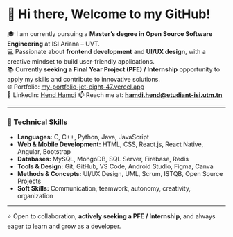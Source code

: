 # 👋 Hi there, Welcome to my GitHub!

🎓 I am currently pursuing a **Master’s degree in Open Source Software Engineering** at ISI Ariana – UVT.  
💻 Passionate about **frontend development** and **UI/UX design**, with a creative mindset to build user-friendly applications.  
📚 Currently **seeking a Final Year Project (PFE) / Internship** opportunity to apply my skills and contribute to innovative solutions.  
🌐 Portfolio: [my-portfolio-jet-eight-47.vercel.app](https://my-portfolio-jet-eight-47.vercel.app/)  
🔗 LinkedIn: [Hend Hamdi](https://www.linkedin.com/in/hend-hamdi-6a9934243/)
📫 Reach me at: **hamdi.hend@etudiant-isi.utm.tn**  

---

### 🚀 Technical Skills
- **Languages:** C, C++, Python, Java, JavaScript  
- **Web & Mobile Development:** HTML, CSS, React.js, React Native, Angular, Bootstrap  
- **Databases:** MySQL, MongoDB, SQL Server, Firebase, Redis  
- **Tools & Design:** Git, GitHub, VS Code, Android Studio, Figma, Canva  
- **Methods & Concepts:** UI/UX Design, UML, Scrum, ISTQB, Open Source Projects  
- **Soft Skills:** Communication, teamwork, autonomy, creativity, organization  


---

⭐ Open to collaboration, **actively seeking a PFE / Internship**, and always eager to learn and grow as a developer.  

